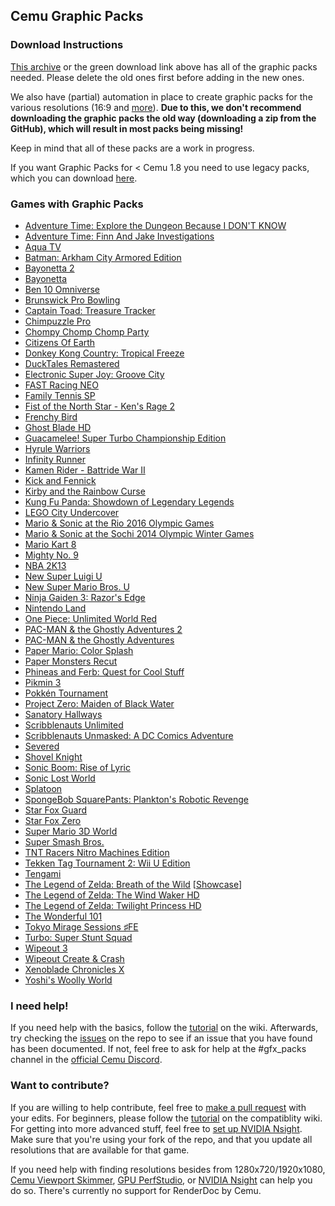 ## Cemu Graphic Packs

### Download Instructions

[This archive](https://{{site.github.owner_name}}.github.io/cemu_graphic_packs/#directDownload) or the green download link above has all of the graphic packs needed. Please delete the old ones first before adding in the new ones.

We also have (partial) automation in place to create graphic packs for the various resolutions (16:9 and [more](https://www.youtube.com/watch?v=s_x-hoygpeg)).
**Due to this, we don't recommend downloading the graphic packs the old way (downloading a zip from the GitHub), which will result in most packs being missing!**

Keep in mind that all of these packs are a work in progress.

If you want Graphic Packs for < Cemu 1.8 you need to use legacy packs, which you can download [here](https://github.com/slashiee/cemu_graphic_packs/releases/download/1/graphicPacks.zip).
### Games with Graphic Packs

- [Adventure Time: Explore the Dungeon Because I DON'T KNOW](http://compat.cemu.info/wiki/Adventure_Time:_Explore_the_Dungeon_Because_I_Don't_Know!)
- [Adventure Time: Finn And Jake Investigations](http://compat.cemu.info/wiki/Adventure_Time:_Finn_And_Jake_Investigations)
- [Aqua TV](http://compat.cemu.info/wiki/Aqua_TV)
- [Batman: Arkham City Armored Edition](http://compat.cemu.info/wiki/Batman:_Arkham_City_Armored_Edition)
- [Bayonetta 2](http://compat.cemu.info/wiki/Bayonetta_2)
- [Bayonetta](http://compat.cemu.info/wiki/Bayonetta)
- [Ben 10 Omniverse](http://compat.cemu.info/wiki/Ben_10:_Omniverse)
- [Brunswick Pro Bowling](http://compat.cemu.info/wiki/Brunswick_Pro_Bowling)
- [Captain Toad: Treasure Tracker](http://compat.cemu.info/wiki/Captain_Toad:_Treasure_Tracker)
- [Chimpuzzle Pro](http://compat.cemu.info/wiki/Chimpuzzle_Pro)
- [Chompy Chomp Chomp Party](http://compat.cemu.info/wiki/Chompy_Chomp_Chomp_Party)
- [Citizens Of Earth](http://compat.cemu.info/wiki/Citizens_of_Earth)
- [Donkey Kong Country: Tropical Freeze](http://compat.cemu.info/wiki/Donkey_Kong_Country:_Tropical_Freeze)
- [DuckTales Remastered](http://compat.cemu.info/wiki/DuckTales_Remastered)
- [Electronic Super Joy: Groove City](http://compat.cemu.info/wiki/Electronic_Super_Joy:_Groove_City)
- [FAST Racing NEO](http://compat.cemu.info/wiki/Fast_Racing_Neo)
- [Family Tennis SP](http://compat.cemu.info/wiki/Family_Tennis_SP)
- [Fist of the North Star - Ken's Rage 2](http://compat.cemu.info/wiki/Fist_of_the_North_Star:_Ken's_Rage_2)
- [Frenchy Bird](http://compat.cemu.info/wiki/Frenchy_Bird)
- [Ghost Blade HD](http://compat.cemu.info/wiki/Ghost_Blade_HD)
- [Guacamelee! Super Turbo Championship Edition](http://compat.cemu.info/wiki/Guacamelee:_Super_Turbo_Championship_Edition)
- [Hyrule Warriors](http://compat.cemu.info/wiki/Hyrule_Warriors)
- [Infinity Runner](http://compat.cemu.info/wiki/Infinity_Runner)
- [Kamen Rider - Battride War II](http://compat.cemu.info/wiki/Kamen_Rider:_Battride_War_II)
- [Kick and Fennick](http://compat.cemu.info/wiki/Kick_and_Fennick)
- [Kirby and the Rainbow Curse](http://compat.cemu.info/wiki/Kirby_and_the_Rainbow_Curse)
- [Kung Fu Panda: Showdown of Legendary Legends](http://compat.cemu.info/wiki/Kung_Fu_Panda:_Showdown_of_Legendary_Legends)
- [LEGO City Undercover](http://compat.cemu.info/wiki/LEGO_City_Undercover)
- [Mario & Sonic at the Rio 2016 Olympic Games](http://compat.cemu.info/wiki/Mario_&_Sonic_at_the_Rio_2016_Olympic_Games)
- [Mario & Sonic at the Sochi 2014 Olympic Winter Games](http://compat.cemu.info/wiki/Mario_&_Sonic_at_the_Sochi_2014_Olympic_Winter_Games)
- [Mario Kart 8](http://compat.cemu.info/wiki/Mario_Kart_8)
- [Mighty No. 9](http://compat.cemu.info/wiki/Mighty_No._9)
- [NBA 2K13](http://compat.cemu.info/wiki/NBA_2K13)
- [New Super Luigi U](http://compat.cemu.info/wiki/New_Super_Luigi_U)
- [New Super Mario Bros. U](http://compat.cemu.info/wiki/New_Super_Mario_Bros._U)
- [Ninja Gaiden 3: Razor's Edge](http://compat.cemu.info/wiki/Ninja_Gaiden_3:_Razor's_Edge)
- [Nintendo Land](http://compat.cemu.info/wiki/Nintendo_Land)
- [One Piece: Unlimited World Red](http://compat.cemu.info/wiki/One_Piece:_Unlimited_World_Red)
- [PAC-MAN & the Ghostly Adventures 2](http://compat.cemu.info/wiki/Pac-Man_and_the_Ghostly_Adventures_2)
- [PAC-MAN & the Ghostly Adventures](http://compat.cemu.info/wiki/Pac-Man_and_the_Ghostly_Adventures_1)
- [Paper Mario: Color Splash](http://compat.cemu.info/wiki/Paper_Mario:_Color_Splash)
- [Paper Monsters Recut](http://compat.cemu.info/wiki/Paper_Monsters_Recut)
- [Phineas and Ferb: Quest for Cool Stuff](http://compat.cemu.info/wiki/Phineas_and_Ferb:_Quest_for_Cool_Stuff)
- [Pikmin 3](http://compat.cemu.info/wiki/Pikmin_3)
- [Pokkén Tournament](http://compat.cemu.info/wiki/Pokk%C3%A9n_Tournament)
- [Project Zero: Maiden of Black Water](http://compat.cemu.info/wiki/Project_Zero:_Maiden_of_Black_Water)
- [Sanatory Hallways](http://compat.cemu.info/wiki/Sanatory_Hallways)
- [Scribblenauts Unlimited](http://compat.cemu.info/wiki/Scribblenauts_Unlimited)
- [Scribblenauts Unmasked: A DC Comics Adventure](http://compat.cemu.info/wiki/Scribblenauts_Unmasked:_A_DC_Comics_Adventure)
- [Severed](http://compat.cemu.info/wiki/Severed)
- [Shovel Knight](http://compat.cemu.info/wiki/Shovel_Knight:_Plauge_of_Shadows)
- [Sonic Boom: Rise of Lyric](http://compat.cemu.info/wiki/Sonic_Boom:_Rise_of_Lyric)
- [Sonic Lost World](http://compat.cemu.info/wiki/Sonic_Lost_World)
- [Splatoon](http://compat.cemu.info/wiki/Splatoon)
- [SpongeBob SquarePants: Plankton's Robotic Revenge](http://compat.cemu.info/wiki/Spongebob_Squarepants:_Plankton's_Robotic_Revenge)
- [Star Fox Guard](http://compat.cemu.info/wiki/Star_Fox_Guard)
- [Star Fox Zero](http://compat.cemu.info/wiki/Star_Fox_Zero)
- [Super Mario 3D World](http://compat.cemu.info/wiki/Super_Mario_3D_World)
- [Super Smash Bros.](http://compat.cemu.info/wiki/Super_Smash_Bros._U)
- [TNT Racers Nitro Machines Edition](http://compat.cemu.info/wiki/TNT_Racers_Nitro_Machines_Edition)
- [Tekken Tag Tournament 2: Wii U Edition](http://compat.cemu.info/wiki/Tekken_Tag_Tournament_2)
- [Tengami](http://compat.cemu.info/wiki/Tengami)
- [The Legend of Zelda: Breath of the Wild](http://compat.cemu.info/wiki/The_Legend_of_Zelda:_Breath_of_the_Wild) [[Showcase](https://www.youtube.com/watch?v=EVRO5pV2eAg)]
- [The Legend of Zelda: The Wind Waker HD](http://compat.cemu.info/wiki/The_Legend_of_Zelda:_The_Wind_Waker_HD)
- [The Legend of Zelda: Twilight Princess HD](http://compat.cemu.info/wiki/The_Legend_of_Zelda:_Twilight_Princess_HD)
- [The Wonderful 101](http://compat.cemu.info/wiki/The_Wonderful_101)
- [Tokyo Mirage Sessions ♯FE](http://compat.cemu.info/wiki/Tokyo_Mirage_Sessions_#FE)
- [Turbo: Super Stunt Squad](http://compat.cemu.info/wiki/Turbo:_Super_Stunt_Squad)
- [Wipeout 3](http://compat.cemu.info/wiki/Wipeout_3)
- [Wipeout Create & Crash](http://compat.cemu.info/wiki/Wipeout:_Create_&_Crash)
- [Xenoblade Chronicles X](http://compat.cemu.info/wiki/Xenoblade_Chronicles_X)
- [Yoshi's Woolly World](http://compat.cemu.info/wiki/Yoshi's_Woolly_World)

### I need help!

If you need help with the basics, follow the [tutorial](https://github.com/slashiee/cemu_graphic_packs/wiki/How-to-create-Graphic-Packs) on the wiki. Afterwards, try checking the [issues](https://github.com/slashiee/cemu_graphic_packs/issues) on the repo to see if an issue that you have found has been documented. If not, feel free to ask for help at the #gfx_packs channel in the [official Cemu Discord](https://discord.gg/5psYsup).

### Want to contribute?

If you are willing to help contribute, feel free to [make a pull request](https://github.com/slashiee/cemu_graphic_packs/compare) with your edits. For beginners, please follow the [tutorial](https://github.com/slashiee/cemu_graphic_packs/wiki/How-to-create-Graphic-Packs) on the compatiblity wiki. For getting into more advanced stuff, feel free to [set up NVIDIA Nsight](https://github.com/slashiee/cemu_graphic_packs/issues/38#issuecomment-309265292). Make sure that you're using your fork of the repo, and that you update all resolutions that are available for that game.

If you need help with finding resolutions besides from 1280x720/1920x1080, [Cemu Viewport Skimmer](https://github.com/mhvuze/CemuViewportSkimmer), [GPU PerfStudio](http://gpuopen.com/archive/gpu-perfstudio/), or [NVIDIA Nsight](http://www.nvidia.com/object/nsight.html) can help you do so. There's currently no support for RenderDoc by Cemu.
